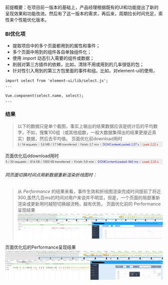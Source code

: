 前提概要：在项目前一版本的基础上，产品经理根据既有的UI和功能提出了新的呈现效果和功能改进。然后有了这一版本的需求，再后来，周期拉长时间充足，索性来个性能优化版本。


### BI优化项
+ 提取项目中的多个页面都用到的属性和事件；
+ 多个页面中用到的组件各自单独组件化；
+ 使用 _import_ 动态引入需要的组件或数据；
+ 削弱对第三方插件的依赖，比如，清除不用或用到的几率很低的包；
+ 针对性引入用到的第三方包里面的事件和组。比如，对element-ui的使用，
```
import select from 'element-ui/lib/select.js';
...

Vue.component(select.name, select);
...
```

### 结果
> 以下的数据只是单个截图，事实上输出的结果数据应该是统计后的平均数字，不如，搜集100组（或其他组数，一般大数据集得出的结果更接近真实）数据，然后去平均值。
页面优化前download用时  
![](../assets/2018-3-11/old-domcontentloaded.jpg)

页面优化后ddownload用时  
![](../assets/2018-3-11/new-domcontentloaded.jpg)

###### 同页面切换时间点用新数据重新渲染折线图时：
> 从 _Performance_ 的结果来看，事件生效和折线图渲染完成时间提前了将近300,虽然几百ms的时间对用户来说并不明显，但是，一个页面的局部重新渲染或更新用时越短切换越流畅，越有优势。
页面优化前的
Performance呈现结果  
![](../assets/2018-3-11/old-line.jpg)

页面优化后的Performance呈现结果  
![](../assets/2018-3-11/new-line.jpg)
